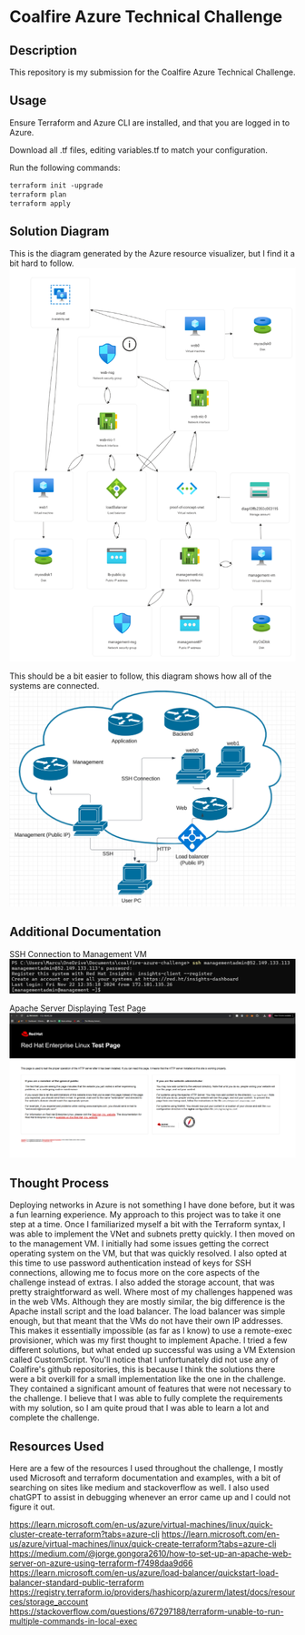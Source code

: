 # Coalfire Azure Technical Challenge

## Description

This repository is my submission for the Coalfire Azure Technical Challenge.

## Usage

Ensure Terraform and Azure CLI are installed, and that you are logged in to Azure.

Download all .tf files, editing variables.tf to match your configuration.

Run the following commands:
```hcl
terraform init -upgrade
terraform plan
terraform apply
```

## Solution Diagram
This is the diagram generated by the Azure resource visualizer, but I find it a bit hard to follow.
![Azure](azure_diagram.png)

This should be a bit easier to follow, this diagram shows how all of the systems are connected.
![lucid](lucidchart.png)

## Additional Documentation

SSH Connection to Management VM
![login](login.png)

Apache Server Displaying Test Page
![apache](apache.png)

## Thought Process

Deploying networks in Azure is not something I have done before, but it was a fun learning experience. My approach to this project was to take it one step at a time. Once I familiarized myself a bit with the Terraform syntax, I was able to implement the VNet and subnets pretty quickly. I then moved on to the management VM. I initially had some issues getting the correct operating system on the VM, but that was quickly resolved. I also opted at this time to use password authentication instead of keys for SSH connections, allowing me to focus more on the core aspects of the challenge instead of extras. I also added the storage account, that was pretty straightforward as well. Where most of my challenges happened was in the web VMs. Although they are mostly similar, the big difference is the Apache install script and the load balancer. The load balancer was simple enough, but that meant that the VMs do not have their own IP addresses. This makes it essentially impossible (as far as I know) to use a remote-exec provisioner, which was my first thought to implement Apache. I tried a few different solutions, but what ended up successful was using a VM Extension called CustomScript. You'll notice that I unfortunately did not use any of Coalfire's github repositories, this is because I think the solutions there were a bit overkill for a small implementation like the one in the challenge. They contained a significant amount of features that were not necessary to the challenge. I believe that I was able to fully complete the requirements with my solution, so I am quite proud that I was able to learn a lot and complete the challenge.

## Resources Used

Here are a few of the resources I used throughout the challenge, I mostly used Microsoft and terraform documentation and examples, with a bit of searching on sites like medium and stackoverflow as well. I also used chatGPT to assist in debugging whenever an error came up and I could not figure it out.

https://learn.microsoft.com/en-us/azure/virtual-machines/linux/quick-cluster-create-terraform?tabs=azure-cli
https://learn.microsoft.com/en-us/azure/virtual-machines/linux/quick-create-terraform?tabs=azure-cli
https://medium.com/@jorge.gongora2610/how-to-set-up-an-apache-web-server-on-azure-using-terraform-f7498daa9d66
https://learn.microsoft.com/en-us/azure/load-balancer/quickstart-load-balancer-standard-public-terraform
https://registry.terraform.io/providers/hashicorp/azurerm/latest/docs/resources/storage_account
https://stackoverflow.com/questions/67297188/terraform-unable-to-run-multiple-commands-in-local-exec

